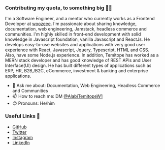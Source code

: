 ### Contributing my quota, to something big 👋🏾

I'm a Software Engineer, and a mentor who currently works as a Frontend Developer at [woozeee](https://woozeee.com). I'm passionate about sharing knowledge, documentation, web engineering, Jamstack, headless commerce and communities. I'm highly skilled in front-end development with solid knowledge in Javascript foundation, vanilla Javascript and ReactJs. He develops easy-to-use websites and applications with very good user experience with React, Javascript, Jquery, Typescript, HTML and CSS. Also, have some Node.js experience. In addition, Temitope has worked as a MERN stack developer and has good knowledge of REST APIs and User Interface(UI) design. He has built different types of applications such as ERP, HR, B2B,/B2C, eCommerce, investment & banking and enterprise applications.



- 💬 Ask me about: Documentation, Web Engineering, Headless Commerce and Communities
- 📫 How to reach me: DM [@AlabiTemitopeW1](https://twitter.com/AlabiTemitopeW1)
- 😊 Pronouns: He/him

### Useful Links 🌻
- [GitHub](https://github.com/tbanj)
- [Twitter](https://twitter.com/AlabiTemitopeW1)
- [Instagram](https://www.instagram.com/temitopeolabanji/)
- [LinkedIn](https://linkedin.com/inalabitemitope/)
